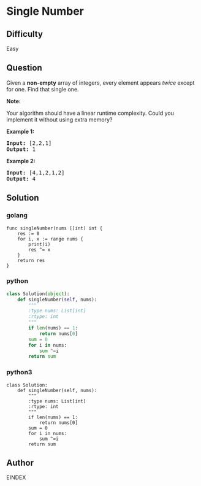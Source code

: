 # Single Number

## Difficulty
Easy

## Question
<p>Given a <strong>non-empty</strong>&nbsp;array of integers, every element appears <em>twice</em> except for one. Find that single one.</p>

<p><strong>Note:</strong></p>

<p>Your algorithm should have a linear runtime complexity. Could you implement it without using extra memory?</p>

<p><strong>Example 1:</strong></p>

<pre>
<strong>Input:</strong> [2,2,1]
<strong>Output:</strong> 1
</pre>

<p><strong>Example 2:</strong></p>

<pre>
<strong>Input:</strong> [4,1,2,1,2]
<strong>Output:</strong> 4
</pre>


## Solution
### golang
```golang
func singleNumber(nums []int) int {
	res := 0
	for i, x := range nums {
		print(i)
		res ^= x
	}
	return res
}

```
### python
```python
class Solution(object):
    def singleNumber(self, nums):
        """
        :type nums: List[int]
        :rtype: int
        """
        if len(nums) == 1:
            return nums[0]
        sum = 0
        for i in nums:
            sum ^=i
        return sum

```
### python3
```python3
class Solution:
    def singleNumber(self, nums):
        """
        :type nums: List[int]
        :rtype: int
        """
        if len(nums) == 1:
            return nums[0]
        sum = 0
        for i in nums:
            sum ^=i
        return sum 

```

## Author
EINDEX